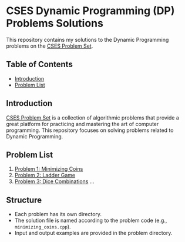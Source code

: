 # CSES Dynamic Programming (DP) Problems Solutions

This repository contains my solutions to the Dynamic Programming problems on the [CSES Problem Set](https://cses.fi/problemset/).

## Table of Contents

- [Introduction](#introduction)
- [Problem List](https://cses.fi/problemset/)

## Introduction

[CSES Problem Set](https://cses.fi/problemset/) is a collection of algorithmic problems that provide a great platform for practicing and mastering the art of computer programming. This repository focuses on solving problems related to Dynamic Programming.

## Problem List

1. [Problem 1: Minimizing Coins](https://cses.fi/problemset/task/1634)
2. [Problem 2: Ladder Game](https://cses.fi/problemset/task/1633)
3. [Problem 3: Dice Combinations](https://cses.fi/problemset/task/1637)
   ...

## Structure

- Each problem has its own directory.
- The solution file is named according to the problem code (e.g., `minimizing_coins.cpp`).
- Input and output examples are provided in the problem directory.

